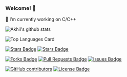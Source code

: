 ### Welcome! 👋



🔭 I’m currently working on C/C++

![Akhil's github stats](https://github-readme-stats.vercel.app/api?username=akhilwadhwa22&count_private=true&theme=dracula)

![Top Languages Card](https://github-readme-stats.vercel.app/api/top-langs/?username=akhilwadhwa22&layout=compact)

<!-- ![image title](https://rushter.com/counter.svg)
<!--
**akhilwadhwa22/akhilwadhwa22** is a ✨ _special_ ✨ repository because its `README.md` (this file) appears on your GitHub profile.

<!--<img src="https://github-readme-linkedin.vercel.app/user?username=akhil-wadhwa"/>

[![Top Langs](https://github-readme-stats.vercel.app/api/top-langs/?username=akhilwadhwa22)](https://github.com/akhilwadhwa22/github-readme-stats)


Here are some ideas to get you started:

- 
- 🌱 I’m currently learning ...
- 👯 I’m looking to collaborate on ...
- 🤔 I’m looking for help with ...
- 💬 Ask me about ...
- 📫 How to reach me: ...
- 😄 Pronouns: ...
- ⚡ Fun fact: ...
-->

  <a href="https://github.com/elangosundar/awesome-README-templates/stargazers"><img src="https://img.shields.io/github/stars/akhilwadhwa22/awesome-README-templates" alt="Stars Badge"/></a>
  <a href="https://github.com/elangosundar/awesome-README-templates/stargazers"><img src="https://img.shields.io/github/stars/akhilwadhwa22/awesome-README-templates" alt="Stars Badge"/></a>
  
  <a href="https://github.com/elangosundar/awesome-README-templates/network/members"><img src="https://img.shields.io/github/forks/akhilwadhwa22/awesome-README-templates" alt="Forks Badge"/></a>
<a href="https://github.com/elangosundar/awesome-README-templates/pulls"><img src="https://img.shields.io/github/issues-pr/akhilwadhwa22/awesome-README-templates" alt="Pull Requests Badge"/></a>
<a href="https://github.com/elangosundar/awesome-README-templates/issues"><img src="https://img.shields.io/github/issues/akhilwadhwa22/awesome-README-templates" alt="Issues Badge"/></a>
 
<a href="https://github.com/akhilwadhwa22/awesome-README-templates/graphs/contributors"><img alt="GitHub contributors" src="https://img.shields.io/github/contributors/akhilwadhwa22/awesome-README-templates?color=2b9348"></a>
<a href="https://github.com/elangosundar/awesome-README-templates/blob/master/LICENSE"><img src="https://img.shields.io/github/license/akhilwadhwa22/awesome-README-templates?color=2b9348" alt="License Badge"/></a>
